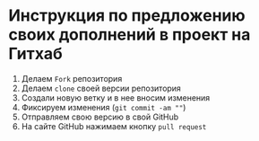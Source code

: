 # Инструкция по предложению своих дополнений в проект на Гитхаб
1. Делаем `Fork` репозитория
2. Делаем `clone` своей версии репозитория
3. Создали новую ветку и в нее вносим изменения
4. Фиксируем изменения (`git commit -am ""`)
5. Отправляем свою версию в свой GitHub
6. На сайте GitHub нажимаем кнопку `pull request`
